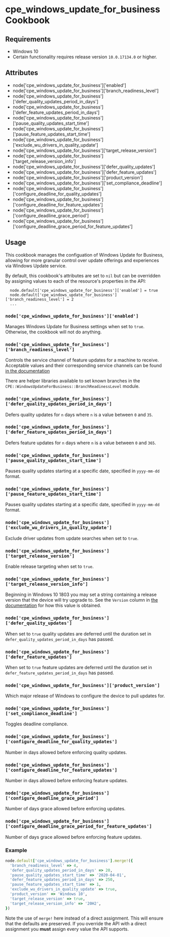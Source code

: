 cpe_windows_update_for_business Cookbook
========================================

Requirements
------------
* Windows 10
* Certain functionality requires release version `10.0.17134.0` or higher.

Attributes
----------
* node['cpe_windows_update_for_business']['enabled']
* node['cpe_windows_update_for_business']['branch_readiness_level']
* node['cpe_windows_update_for_business']['defer_quality_updates_period_in_days']
* node['cpe_windows_update_for_business']['defer_feature_updates_period_in_days']
* node['cpe_windows_update_for_business']['pause_quality_updates_start_time']
* node['cpe_windows_update_for_business']['pause_feature_updates_start_time']
* node['cpe_windows_update_for_business']['exclude_wu_drivers_in_quality_update']
* node['cpe_windows_update_for_business']['target_release_version']
* node['cpe_windows_update_for_business']['target_release_version_info']
* node['cpe_windows_update_for_business']['defer_quality_updates']
* node['cpe_windows_update_for_business']['defer_feature_updates']
* node['cpe_windows_update_for_business']['product_version']
* node['cpe_windows_update_for_business']['set_compliance_deadline']
* node['cpe_windows_update_for_business']['configure_deadline_for_quality_updates']
* node['cpe_windows_update_for_business']['configure_deadline_for_feature_updates']
* node['cpe_windows_update_for_business']['configure_deadline_grace_period']
* node['cpe_windows_update_for_business']['configure_deadline_grace_period_for_feature_updates']

Usage
-----
This cookbook manages the configuation of Windows Update for Business,
allowing for more granular control over update offerings and experiences
via Windows Update service.

By default, this cookbook's attributes are set to `nil` but can be
overridden by assigning values to each of the resource's properties in the API:

```
  node.default['cpe_windows_update_for_business']['enabled'] = true
  node.default['cpe_windows_update_for_business']['branch_readiness_level'] = 2
  ...
```

### `node['cpe_windows_update_for_business']['enabled']`
Manages Windows Update for Business settings when set to `true`. Otherwise, the
cookbook will not do anything.

### `node['cpe_windows_update_for_business']['branch_readiness_level']`
Controls the service channel of feature updates for a machine to receive.
Acceptable values and their corresponding service channels can be found [in the
documentation](https://docs.microsoft.com/en-us/windows/deployment/update/waas-configure-wufb#summary-mdm-and-group-policy-settings-for-windows-10-version-1703-and-later)

There are helper libraries available to set known branches in the
`CPE::WindowsUpdateForBusiness::BranchReadinessLevel` module.

### `node['cpe_windows_update_for_business']['defer_quality_updates_period_in_days']`
Defers quality updates for `n` days where `n` is a value between `0` and `35`.

### `node['cpe_windows_update_for_business']['defer_feature_updates_period_in_days']`
Defers feature updates for `n` days where `n` is a value between `0` and `365`.

### `node['cpe_windows_update_for_business']['pause_quality_updates_start_time']`
Pauses quality updates starting at a specific date, specified in `yyyy-mm-dd`
format.

### `node['cpe_windows_update_for_business']['pause_feature_updates_start_time']`
Pauses quality updates starting at a specific date, specified in `yyyy-mm-dd`
format.

### `node['cpe_windows_update_for_business']['exclude_wu_drivers_in_quality_update']`
Exclude driver updates from update searches when set to `true`.

### `node['cpe_windows_update_for_business']['target_release_version']`
Enable release targeting when set to `true`.

### `node['cpe_windows_update_for_business']['target_release_version_info']`
Beginning in Windows 10 1803 you may set a string containing a release version
that the device will try upgrade to. See the `Version` column in [the
documentation](https://aka.ms/ReleaseInformationPage) for how this value is
obtained.

### `node['cpe_windows_update_for_business']['defer_quality_updates']`
When set to `true` quality updates are deferred until the duration set in
`defer_quality_updates_period_in_days` has passed.

### `node['cpe_windows_update_for_business']['defer_feature_updates']`
When set to `true` feature updates are deferred until the duration set in
`defer_feature_updates_period_in_days` has passed.

### `node['cpe_windows_update_for_business']['product_version']`
Which major release of Windows to configure the device to pull updates for.

### `node['cpe_windows_update_for_business']['set_compliance_deadline']`
Toggles deadline compliance.

### `node['cpe_windows_update_for_business']['configure_deadline_for_quality_updates']`
Number in days allowed before enforcing quality updates.

### `node['cpe_windows_update_for_business']['configure_deadline_for_feature_updates']`
Number in days allowed before enforcing feature updates.

### `node['cpe_windows_update_for_business']['configure_deadline_grace_period']`
Number of days grace allowed before enforcing updates.

### `node['cpe_windows_update_for_business']['configure_deadline_grace_period_for_feature_updates']`
Number of days grace allowed before enforcing feature updates.

### Example

```ruby
node.default['cpe_windows_update_for_business'].merge!({
  'branch_readiness_level' => 4,
  'defer_quality_updates_period_in_days' => 20,
  'pause_quality_updates_start_time' => '2020-04-01',
  'defer_feature_updates_period_in_days' => 250,
  'pause_feature_updates_start_time' => 1,
  'exclude_wu_drivers_in_quality_update' => true,
  'product_version' => 'Windows 10',
  'target_release_version' => true,
  'target_release_version_info' => '20H2',
})
```

Note the use of `merge!` here instead of a direct assignment. This will ensure
that the defaults are preserved. If you override the API with a direct
assignment you **must** assign every value the API supports.
